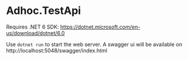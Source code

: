 # Adhoc.TestApi

Requires .NET 6 SDK: https://dotnet.microsoft.com/en-us/download/dotnet/6.0

Use `dotnet run` to start the web server. A swagger ui will be available on http://localhost:5048/swagger/index.html
